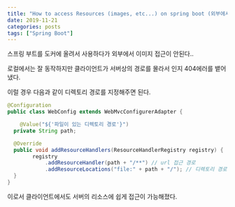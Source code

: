 ```yaml
---
title: "How to access Resources (images, etc...) on spring boot (외부에서 파일 접근 방법)"
date: 2019-11-21
categories: posts
tags: ["Spring Boot"]
---
```

스프링 부트를 도커에 올려서 사용하다가 외부에서 이미지 접근이 안된다..

로컬에서는 잘 동작하지만 클라이언트가 서버상의 경로를 몰라서 인지 404에러를 뱉어냈다.

이럴 경우 다음과 같이 디렉토리 경로를 지정해주면 된다.
```java
@Configuration
public class WebConfig extends WebMvcConfigurerAdapter {

	@Value("${'파일이 있는 디렉토리 경로'}")
  private String path;

  @Override
  public void addResourceHandlers(ResourceHandlerRegistry registry) {
		registry
			.addResourceHandler(path + "/**") // url 접근 경로
			.addResourceLocations("file:" + path + "/"); // 디렉토리 경로 (반드시 file: 을 붙여주어야 한다.)
  }
}
```
이로서 클라이언트에서도 서버의 리소스에 쉽게 접근이 가능해졌다.